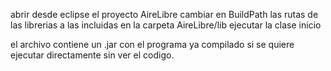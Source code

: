 abrir desde eclipse el proyecto AireLibre
cambiar en BuildPath las rutas de las librerias a las incluidas en la carpeta AireLibre/lib
ejecutar la clase inicio

el archivo contiene un .jar con el programa ya compilado si se quiere ejecutar directamente sin ver el codigo.
